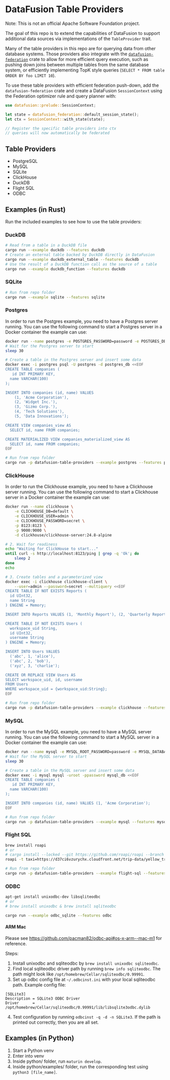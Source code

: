 # DataFusion Table Providers

Note: This is not an official Apache Software Foundation project.

The goal of this repo is to extend the capabilities of DataFusion to support additional data sources via implementations of the `TableProvider` trait.

Many of the table providers in this repo are for querying data from other database systems. Those providers also integrate with the [`datafusion-federation`](https://github.com/datafusion-contrib/datafusion-federation/) crate to allow for more efficient query execution, such as pushing down joins between multiple tables from the same database system, or efficiently implementing TopK style queries (`SELECT * FROM table ORDER BY foo LIMIT 10`).

To use these table providers with efficient federation push-down, add the `datafusion-federation` crate and create a DataFusion `SessionContext` using the Federation optimizer rule and query planner with:

```rust
use datafusion::prelude::SessionContext;

let state = datafusion_federation::default_session_state();
let ctx = SessionContext::with_state(state);

// Register the specific table providers into ctx
// queries will now automatically be federated
```

## Table Providers

- PostgreSQL
- MySQL
- SQLite
- ClickHouse
- DuckDB
- Flight SQL
- ODBC

## Examples (in Rust)

Run the included examples to see how to use the table providers:

### DuckDB

```bash
# Read from a table in a DuckDB file
cargo run --example duckdb --features duckdb
# Create an external table backed by DuckDB directly in DataFusion
cargo run --example duckdb_external_table --features duckdb
# Use the result of a DuckDB function call as the source of a table
cargo run --example duckdb_function --features duckdb
```

### SQLite

```bash
# Run from repo folder
cargo run --example sqlite --features sqlite
```

### Postgres

In order to run the Postgres example, you need to have a Postgres server running. You can use the following command to start a Postgres server in a Docker container the example can use:

```bash
docker run --name postgres -e POSTGRES_PASSWORD=password -e POSTGRES_DB=postgres_db -p 5432:5432 -d postgres:16-alpine
# Wait for the Postgres server to start
sleep 30

# Create a table in the Postgres server and insert some data
docker exec -i postgres psql -U postgres -d postgres_db <<EOF
CREATE TABLE companies (
   id INT PRIMARY KEY,
  name VARCHAR(100)
);

INSERT INTO companies (id, name) VALUES
    (1, 'Acme Corporation'),
    (2, 'Widget Inc.'),
    (3, 'Gizmo Corp.'),
    (4, 'Tech Solutions'),
    (5, 'Data Innovations');

CREATE VIEW companies_view AS
  SELECT id, name FROM companies;

CREATE MATERIALIZED VIEW companies_materialized_view AS
  SELECT id, name FROM companies;
EOF
```

```bash
# Run from repo folder
cargo run -p datafusion-table-providers --example postgres --features postgres

```

### ClickHouse

In order to run the Clickhouse example, you need to have a Clickhouse server running. You can use the following command to start a Clickhouse server in a Docker container the example can use:

```bash
docker run --name clickhouse \
    -e CLICKHOUSE_DB=default \
    -e CLICKHOUSE_USER=admin \
    -e CLICKHOUSE_PASSWORD=secret \
    -p 8123:8123 \
    -p 9000:9000 \
    -d clickhouse/clickhouse-server:24.8-alpine

# 2. Wait for readiness
echo "Waiting for ClickHouse to start..."
until curl -s http://localhost:8123/ping | grep -q 'Ok'; do
    sleep 2
done
echo

# 3. Create tables and a parameterized view
docker exec -i clickhouse clickhouse-client \
    --user=admin --password=secret --multiquery <<EOF
CREATE TABLE IF NOT EXISTS Reports (
  id UInt32,
  name String
) ENGINE = Memory;

INSERT INTO Reports VALUES (1, 'Monthly Report'), (2, 'Quarterly Report');

CREATE TABLE IF NOT EXISTS Users (
  workspace_uid String,
  id UInt32,
  username String
) ENGINE = Memory;

INSERT INTO Users VALUES
  ('abc', 1, 'alice'),
  ('abc', 2, 'bob'),
  ('xyz', 3, 'charlie');

CREATE OR REPLACE VIEW Users AS
SELECT workspace_uid, id, username
FROM Users
WHERE workspace_uid = {workspace_uid:String};
EOF
```

```bash
# Run from repo folder
cargo run -p datafusion-table-providers --example clickhouse --features clickhouse
```

### MySQL

In order to run the MySQL example, you need to have a MySQL server running. You can use the following command to start a MySQL server in a Docker container the example can use:

```bash
docker run --name mysql -e MYSQL_ROOT_PASSWORD=password -e MYSQL_DATABASE=mysql_db -p 3306:3306 -d mysql:9.0
# Wait for the MySQL server to start
sleep 30

# Create a table in the MySQL server and insert some data
docker exec -i mysql mysql -uroot -ppassword mysql_db <<EOF
CREATE TABLE companies (
   id INT PRIMARY KEY,
  name VARCHAR(100)
);

INSERT INTO companies (id, name) VALUES (1, 'Acme Corporation');
EOF
```

```bash
# Run from repo folder
cargo run -p datafusion-table-providers --example mysql --features mysql
```

### Flight SQL

```bash
brew install roapi
# or
# cargo install --locked --git https://github.com/roapi/roapi --branch main --bins roapi
roapi -t taxi=https://d37ci6vzurychx.cloudfront.net/trip-data/yellow_tripdata_2024-01.parquet &

# Run from repo folder
cargo run -p datafusion-table-providers --example flight-sql --features flight
```

### ODBC
```bash
apt-get install unixodbc-dev libsqliteodbc
# or
# brew install unixodbc & brew install sqliteodbc

cargo run --example odbc_sqlite --features odbc
```

#### ARM Mac

Please see https://github.com/pacman82/odbc-api#os-x-arm--mac-m1 for reference.

Steps:
1. Install unixodbc and sqliteodbc by `brew install unixodbc sqliteodbc`.
2. Find local sqliteodbc driver path by running `brew info sqliteodbc`. The path might look like `/opt/homebrew/Cellar/sqliteodbc/0.99991`.
3. Set up odbc config file at `~/.odbcinst.ini` with your local sqliteodbc path.
Example config file:
```
[SQLite3]
Description = SQLite3 ODBC Driver
Driver      = /opt/homebrew/Cellar/sqliteodbc/0.99991/lib/libsqlite3odbc.dylib
```
4. Test configuration by running `odbcinst -q -d -n SQLite3`. If the path is printed out correctly, then you are all set.

## Examples (in Python)
1. Start a Python venv
2. Enter into venv
3. Inside python/ folder, run `maturin develop`.
4. Inside python/examples/ folder, run the corresponding test using `python3 [file_name]`.
